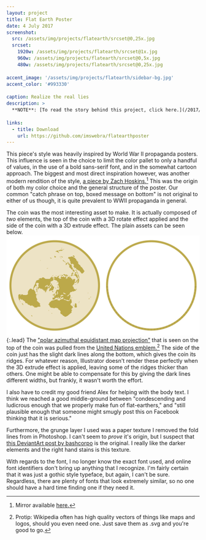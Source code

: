 ```yaml
---
layout: project
title: Flat Earth Poster
date: 4 July 2017
screenshot:
  src: /assets/img/projects/flatearth/srcset@0,25x.jpg
  srcset:
    1920w: /assets/img/projects/flatearth/srcset@1x.jpg
    960w: /assets/img/projects/flatearth/srcset@0,5x.jpg
    480w: /assets/img/projects/flatearth/srcset@0,25x.jpg

accent_image: '/assets/img/projects/flatearth/sidebar-bg.jpg'
accent_color: '#993330'

caption: Realize the real lies
description: >
  **NOTE**: [To read the story behind this project, click here.](/2017/07/04/flat-earth/)

links:
  - title: Download
    url: https://github.com/imswebra/flatearthposter
---
```


This piece's style was heavily inspired by World War II propaganda posters. This influence is seen in the choice to limit the color pallet to only a handful of values, in the use of a bold sans-serif font, and in the somewhat cartoon approach. The biggest and most direct inspiration however, was another modern rendition of the style, [a piece by Zach Hoskins.](http://zbhos.com/2011/04/01/wwii-propaganda-poster/)[^1] This was the origin of both my color choice and the general structure of the poster. Our common "catch phrase on top, boxed message on bottom" is not original to either of us though, it is quite prevalent to WWII propaganda in general.

The coin was the most interesting asset to make. It is actually composed of *two* elements, the top of the coin with a 3D rotate effect applied and the side of the coin with a 3D extrude effect. The plain assets can be seen below.
![Full-width image](/assets/img/projects/flatearth/coinassets.png){:.lead}
The ["polar azimuthal equidistant map projection"](https://en.wikipedia.org/wiki/Azimuthal_equidistant_projection) that is seen on the top of the coin was pulled from the [United Nations emblem.](https://en.wikipedia.org/wiki/File:Emblem_of_the_United_Nations.svg)[^2] The side of the coin just has the slight dark lines along the bottom, which gives the coin its ridges. For whatever reason, Illustrator doesn't render these perfectly when the 3D extrude effect is applied, leaving some of the ridges thicker than others. One might be able to compensate for this by giving the dark lines different widths, but frankly, it wasn't worth the effort.

I also have to credit my good friend Alex for helping with the body text. I think we reached a good middle-ground between "condescending and ludicrous enough that we properly make fun of flat-earthers," and "still plausible enough that someone might smugly post this on Facebook thinking that it is serious."

Furthermore, the grunge layer I used was a paper texture I removed the fold lines from in Photoshop. I can't seem to *prove* it's origin, but I suspect that [this DeviantArt post by bashcorpo](https://bashcorpo.deviantart.com/art/Grungy-paper-texture-v-6-37649221) is the original. I really like the darker elements and the right hand stains is this texture.

With regards to the font, I no longer know the exact font used, and online font identifiers don't bring up anything that I recognize. I'm fairly certain that it was just a gothic style typeface, but again, I can't be sure. Regardless, there are plenty of fonts that look extremely similar, so no one should have a hard time finding one if they need it.


[^1]: Mirror available [here.](https://web.archive.org/web/20171231180311/http://zbhos.com/2011/04/01/wwii-propaganda-poster/)
[^2]: Protip: Wikipedia often has high quality vectors of things like maps and logos, should you even need one. Just save them as .svg and you're good to go.